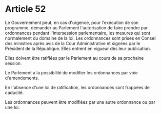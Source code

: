 # Article 52

Le Gouvernement peut, en cas d'urgence, pour l'exécution de son programme, demander au Parlement l'autorisation de faire prendre par ordonnances pendant l'intersession parlementaire, les mesures qui sont normalement du domaine de la loi. Les ordonnances sont prises en Conseil des ministres après avis de la Cour Administrative et signées par le Président de la République. Elles entrent en vigueur dès leur publication.

Elles doivent être ratifiées par le Parlement au cours de sa prochaine session.

Le Parlement a la possibilité de modifier les ordonnances par voie d'amendements.

En l'absence d'une loi de ratification, les ordonnances sont frappées de caducité.

Les ordonnances peuvent être modifiées par une autre ordonnance ou par une loi.
